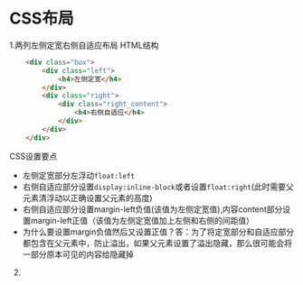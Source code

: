 # CSS布局
1.两列左侧定宽右侧自适应布局
HTML结构
```html
	<div class="box">
		<div class="left">
			<h4>左侧定宽</h4>
		</div>
		<div class="right">
			<div class="right_content">
				<h4>右侧自适应</h4>
			</div>
		</div>
	</div>
```
CSS设置要点
- 左侧定宽部分左浮动`float:left`
- 右侧自适应部分设置`display:inline-block`或者设置`float:right`(此时需要父元素清浮动以正确设置父元素的高度)
- 右侧自适应部分设置margin-left负值(该值为左侧定宽值),内容content部分设置margin-left正值（该值为左侧定宽值加上左侧和右侧的间距值）
- 为什么要设置margin负值然后又设置正值？答：为了将定宽部分和自适应部分都包含在父元素中，防止溢出，如果父元素设置了溢出隐藏，那么很可能会将一部分原本可见的内容给隐藏掉

2.